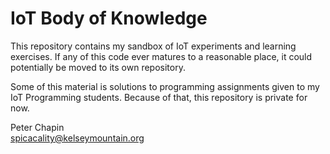 # IoT Body of Knowledge

This repository contains my sandbox of IoT experiments and learning exercises. If any of this
code ever matures to a reasonable place, it could potentially be moved to its own repository.

Some of this material is solutions to programming assignments given to my IoT Programming
students. Because of that, this repository is private for now.

Peter Chapin  
spicacality@kelseymountain.org  
